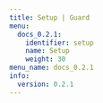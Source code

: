 ```yaml
---
title: Setup | Guard
menu:
  docs_0.2.1:
    identifier: setup
    name: Setup
    weight: 30
menu_name: docs_0.2.1
info:
  version: 0.2.1
---
```


